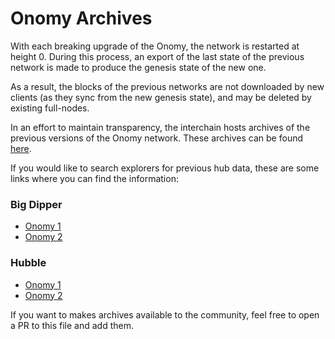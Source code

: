 <!--
order: 7
-->

# Onomy Archives

With each breaking upgrade of the Onomy, the network is restarted at height 0. During this process, an export of the last state of the previous network is made to produce the genesis state of the new one.

As a result, the blocks of the previous networks are not downloaded by new clients (as they sync from the new genesis state), and may be deleted by existing full-nodes.

In an effort to maintain transparency, the interchain hosts archives of the previous versions of the Onomy network. These archives can be found [here](https://archive.interchain.io/).

If you would like to search explorers for previous hub data, these are some links where you can find the information:

### Big Dipper

- [Onomy 1](https://cosmoshub-1.bigdipper.live/)
- [Onomy 2](https://cosmoshub-2.bigdipper.live/)

### Hubble

- [Onomy 1](https://hubble.figment.network/cosmos/chains/cosmoshub-1)
- [Onomy 2](https://hubble.figment.network/cosmos/chains/cosmoshub-2)

If you want to makes archives available to the community, feel free to open a PR to this file and add them.
